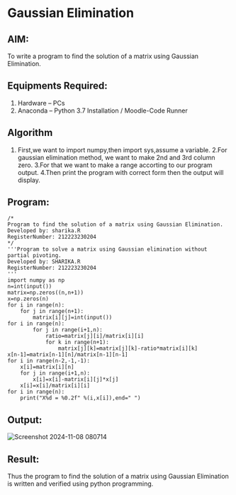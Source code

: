 # Gaussian Elimination

## AIM:
To write a program to find the solution of a matrix using Gaussian Elimination.

## Equipments Required:
1. Hardware – PCs
2. Anaconda – Python 3.7 Installation / Moodle-Code Runner

## Algorithm
1. First,we want to import numpy,then import sys,assume a variable.
2.For gaussian elimination method, we want to make 2nd and 3rd column zero.
3.For that we want to make a range accorting to our program output.
4.Then print the program with correct form then the output will display.

## Program:
```
/*
Program to find the solution of a matrix using Gaussian Elimination.
Developed by: sharika.R
RegisterNumber: 212223230204
*/
'''Program to solve a matrix using Gaussian elimination without partial pivoting.
Developed by: SHARIKA.R
RegisterNumber: 212223230204
'''
import numpy as np
n=int(input())
matrix=np.zeros((n,n+1))
x=np.zeros(n)
for i in range(n):
    for j in range(n+1):
        matrix[i][j]=int(input())
for i in range(n):
        for j in range(i+1,n):
            ratio=matrix[j][i]/matrix[i][i]
            for k in range(n+1):
                matrix[j][k]=matrix[j][k]-ratio*matrix[i][k]
x[n-1]=matrix[n-1][n]/matrix[n-1][n-1]
for i in range(n-2,-1,-1):
    x[i]=matrix[i][n]
    for j in range(i+1,n):
        x[i]=x[i]-matrix[i][j]*x[j]
    x[i]=x[i]/matrix[i][i]
for i in range(n):
    print("X%d = %0.2f" %(i,x[i]),end=" ") 
```

## Output:
![Screenshot 2024-11-08 080714](https://github.com/user-attachments/assets/a93e2dac-b901-45ca-a725-74a5388c9420)

## Result:
Thus the program to find the solution of a matrix using Gaussian Elimination is written and verified using python programming.

